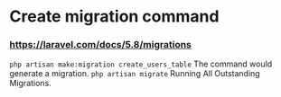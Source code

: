 # Create migration command 
### https://laravel.com/docs/5.8/migrations
```php artisan make:migration create_users_table```  The command would generate a migration.
```php artisan migrate``` Running All Outstanding Migrations.
